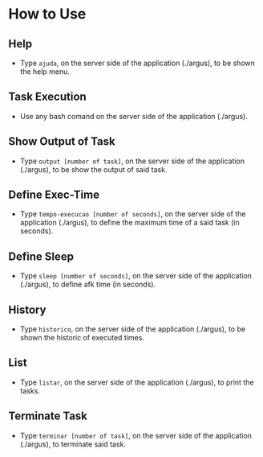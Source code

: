 # How to Use

## Help
* Type `ajuda`, on the server side of the application (./argus), to be shown the help menu.

## Task Execution
* Use any bash comand on the server side of the application (./argus).

## Show Output of Task
* Type `output [number of task]`, on the server side of the application (./argus), to be show the output of said task.

## Define Exec-Time
* Type `tempo-execucao [number of seconds]`, on the server side of the application (./argus), to define the maximum time of a said task (in seconds).

## Define Sleep
* Type `sleep [number of seconds]`, on the server side of the application (./argus), to define afk time (in seconds).

## History
* Type `historico`, on the server side of the application (./argus), to be shown the historic of executed times.

## List
* Type `listar`, on the server side of the application (./argus), to print the tasks.

## Terminate Task
* Type `terminar [number of task]`, on the server side of the application (./argus), to terminate said task.
